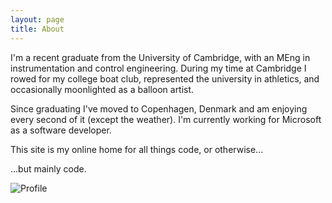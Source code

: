 ```yaml
---
layout: page
title: About
---
```


I'm a recent graduate from the University of Cambridge, with an MEng in instrumentation and control engineering. During my time at Cambridge I rowed for my college boat club, represented the university in athletics, and occasionally moonlighted as a balloon artist.

Since graduating I've moved to Copenhagen, Denmark and am enjoying every second of it (except the weather). I'm currently working for Microsoft as a software developer.

This site is my online home for all things code, or otherwise...

...but mainly code.

<img class="center-img" src="{{ site.baseurl }}img/profile.jpg" alt="Profile">